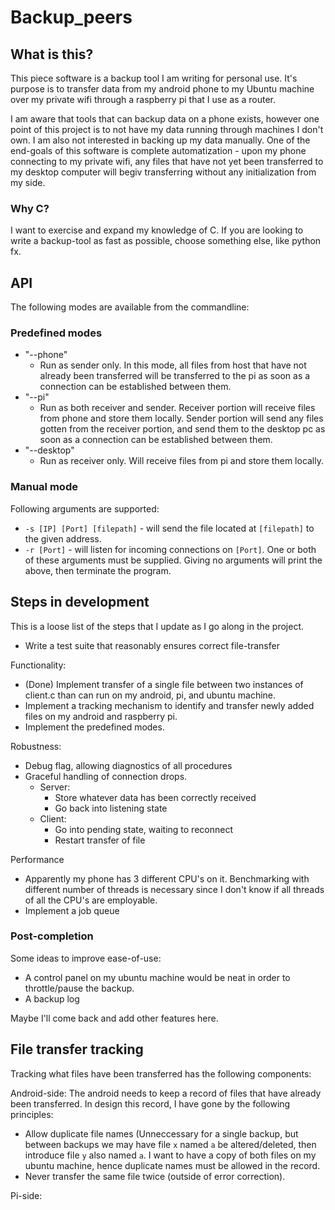 # Backup_peers

## What is this?
This piece software is a backup tool I am writing for personal use. It's purpose is to transfer data from my android phone to my Ubuntu machine over my private wifi through a raspberry pi that I use as a router. 

I am aware that tools that can backup data on a phone exists, however one point of this project is to not have my data running through machines I don't own.
I am also not interested in backing up my data manually. One of the end-goals of this software is complete automatization - upon my phone connecting to my private wifi, any files that have not yet been transferred to my desktop computer will begiv transferring without any initialization from my side.

### Why C?
I want to exercise and expand my knowledge of C. If you are looking to write a backup-tool as fast as possible, choose something else, like python fx.

## API
The following modes are available from the commandline:

### Predefined modes
* "--phone"
  * Run as sender only. In this mode, all files from host that have not already been transferred will be transferred to the pi as soon as a connection can be established between them.
* "--pi"
  * Run as both receiver and sender. Receiver portion will receive files from phone and store them locally. Sender portion will send any files gotten from the receiver portion, and send them to the desktop pc as soon as a connection can be established between them.
* "--desktop"
  * Run as receiver only. Will receive files from pi and store them locally.

### Manual mode
Following arguments are supported:
* `-s [IP] [Port] [filepath]` - will send the file located at `[filepath]` to the given address.
* `-r [Port]` - will listen for incoming connections on `[Port]`.
One or both of these arguments must be supplied. Giving no arguments will print the above, then terminate the program.


## Steps in development
This is a loose list of the steps that I update as I go along in the project.

* Write a test suite that reasonably ensures correct file-transfer

Functionality:
* (Done) Implement transfer of a single file between two instances of client.c than can run on my android, pi, and ubuntu machine. 
* Implement a tracking mechanism to identify and transfer newly added files on my android and raspberry pi.
* Implement the predefined modes.


Robustness:
* Debug flag, allowing diagnostics of all procedures
* Graceful handling of connection drops.
  * Server:
    * Store whatever data has been correctly received
    * Go back into listening state
  * Client: 
    * Go into pending state, waiting to reconnect
    * Restart transfer of file

Performance
* Apparently my phone has 3 different CPU's on it. Benchmarking with different number of threads is necessary since I don't know if all threads of all the CPU's are employable.
* Implement a job queue


### Post-completion
Some ideas to improve ease-of-use:
* A control panel on my ubuntu machine would be neat in order to throttle/pause the backup. 
* A backup log

Maybe I'll come back and add other features here.


## File transfer tracking
Tracking what files have been transferred has the following components:

Android-side:
The android needs to keep a record of files that have already been transferred. In design this record, I have gone by the following principles:
* Allow duplicate file names (Unneccessary for a single backup, but between backups we may have file `x` named `a` be altered/deleted, then introduce file `y` also named `a`. I want to have a copy of both files on my ubuntu machine, hence duplicate names must be allowed in the record.
* Never transfer the same file twice (outside of error correction).


Pi-side:



